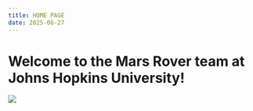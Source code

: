 ```yaml
---
title: HOME PAGE
date: 2025-06-27
---
```

# Welcome to the Mars Rover team at Johns Hopkins University!

![](/assets/jhu.png)